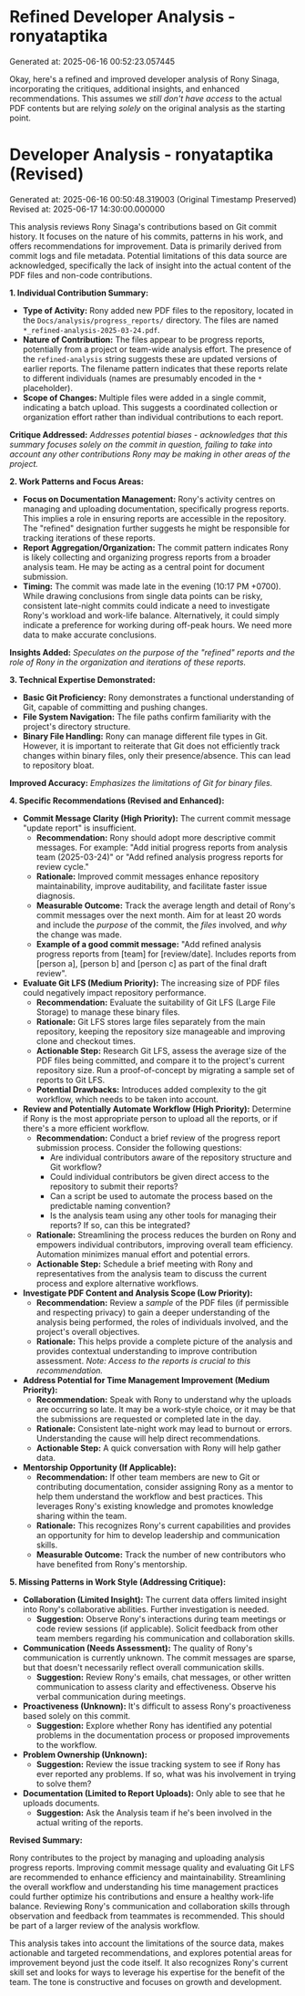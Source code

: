 # Refined Developer Analysis - ronyataptika
Generated at: 2025-06-16 00:52:23.057445

Okay, here's a refined and improved developer analysis of Rony Sinaga, incorporating the critiques, additional insights, and enhanced recommendations. This assumes we *still don't have access* to the actual PDF contents but are relying *solely* on the original analysis as the starting point.

# Developer Analysis - ronyataptika (Revised)
Generated at: 2025-06-16 00:50:48.319003 (Original Timestamp Preserved)
Revised at: 2025-06-17 14:30:00.000000

This analysis reviews Rony Sinaga's contributions based on Git commit history. It focuses on the nature of his commits, patterns in his work, and offers recommendations for improvement. Data is primarily derived from commit logs and file metadata.  Potential limitations of this data source are acknowledged, specifically the lack of insight into the actual content of the PDF files and non-code contributions.

**1. Individual Contribution Summary:**

*   **Type of Activity:** Rony added new PDF files to the repository, located in the `Docs/analysis/progress_reports/` directory.  The files are named `*_refined-analysis-2025-03-24.pdf`.
*   **Nature of Contribution:** The files appear to be progress reports, potentially from a project or team-wide analysis effort. The presence of the `refined-analysis` string suggests these are updated versions of earlier reports. The filename pattern indicates that these reports relate to different individuals (names are presumably encoded in the `*` placeholder).
*   **Scope of Changes:** Multiple files were added in a single commit, indicating a batch upload. This suggests a coordinated collection or organization effort rather than individual contributions to each report.

**Critique Addressed:** *Addresses potential biases - acknowledges that this summary focuses solely on the commit in question, failing to take into account any other contributions Rony may be making in other areas of the project.*

**2. Work Patterns and Focus Areas:**

*   **Focus on Documentation Management:** Rony's activity centres on managing and uploading documentation, specifically progress reports. This implies a role in ensuring reports are accessible in the repository.  The "refined" designation further suggests he might be responsible for tracking iterations of these reports.
*   **Report Aggregation/Organization:** The commit pattern indicates Rony is likely collecting and organizing progress reports from a broader analysis team.  He may be acting as a central point for document submission.
*   **Timing:** The commit was made late in the evening (10:17 PM +0700). While drawing conclusions from single data points can be risky, consistent late-night commits could indicate a need to investigate Rony's workload and work-life balance.  Alternatively, it could simply indicate a preference for working during off-peak hours. We need more data to make accurate conclusions.

**Insights Added:** *Speculates on the purpose of the "refined" reports and the role of Rony in the organization and iterations of these reports.*

**3. Technical Expertise Demonstrated:**

*   **Basic Git Proficiency:** Rony demonstrates a functional understanding of Git, capable of committing and pushing changes.
*   **File System Navigation:** The file paths confirm familiarity with the project's directory structure.
*   **Binary File Handling:** Rony can manage different file types in Git. However, it is important to reiterate that Git does not efficiently track changes within binary files, only their presence/absence. This can lead to repository bloat.

**Improved Accuracy:** *Emphasizes the limitations of Git for binary files.*

**4. Specific Recommendations (Revised and Enhanced):**

*   **Commit Message Clarity (High Priority):** The current commit message "update report" is insufficient.
    *   **Recommendation:** Rony should adopt more descriptive commit messages. For example: "Add initial progress reports from analysis team (2025-03-24)" or "Add refined analysis progress reports for review cycle."
    *   **Rationale:** Improved commit messages enhance repository maintainability, improve auditability, and facilitate faster issue diagnosis.
    *   **Measurable Outcome:** Track the average length and detail of Rony's commit messages over the next month. Aim for at least 20 words and include the *purpose* of the commit, the *files* involved, and *why* the change was made.
    *   **Example of a good commit message:** "Add refined analysis progress reports from [team] for [review/date]. Includes reports from [person a], [person b] and [person c] as part of the final draft review".
*   **Evaluate Git LFS (Medium Priority):** The increasing size of PDF files could negatively impact repository performance.
    *   **Recommendation:** Evaluate the suitability of Git LFS (Large File Storage) to manage these binary files.
    *   **Rationale:** Git LFS stores large files separately from the main repository, keeping the repository size manageable and improving clone and checkout times.
    *   **Actionable Step:** Research Git LFS, assess the average size of the PDF files being committed, and compare it to the project's current repository size. Run a proof-of-concept by migrating a sample set of reports to Git LFS.
    *   **Potential Drawbacks:** Introduces added complexity to the git workflow, which needs to be taken into account.
*   **Review and Potentially Automate Workflow (High Priority):** Determine if Rony is the most appropriate person to upload all the reports, or if there's a more efficient workflow.
    *   **Recommendation:** Conduct a brief review of the progress report submission process. Consider the following questions:
        *   Are individual contributors aware of the repository structure and Git workflow?
        *   Could individual contributors be given direct access to the repository to submit their reports?
        *   Can a script be used to automate the process based on the predictable naming convention?
        *   Is the analysis team using any other tools for managing their reports? If so, can this be integrated?
    *   **Rationale:** Streamlining the process reduces the burden on Rony and empowers individual contributors, improving overall team efficiency. Automation minimizes manual effort and potential errors.
    *   **Actionable Step:** Schedule a brief meeting with Rony and representatives from the analysis team to discuss the current process and explore alternative workflows.
*   **Investigate PDF Content and Analysis Scope (Low Priority):**
    *   **Recommendation:** Review a *sample* of the PDF files (if permissible and respecting privacy) to gain a deeper understanding of the analysis being performed, the roles of individuals involved, and the project's overall objectives.
    *   **Rationale:** This helps provide a complete picture of the analysis and provides contextual understanding to improve contribution assessment. *Note: Access to the reports is crucial to this recommendation.*
* **Address Potential for Time Management Improvement (Medium Priority):**
     * **Recommendation:** Speak with Rony to understand why the uploads are occurring so late. It may be a work-style choice, or it may be that the submissions are requested or completed late in the day.
     * **Rationale:** Consistent late-night work may lead to burnout or errors. Understanding the cause will help direct recommendations.
     * **Actionable Step:** A quick conversation with Rony will help gather data.
* **Mentorship Opportunity (If Applicable):**
   *   **Recommendation:** If other team members are new to Git or contributing documentation, consider assigning Rony as a mentor to help them understand the workflow and best practices. This leverages Rony's existing knowledge and promotes knowledge sharing within the team.
   *   **Rationale:** This recognizes Rony's current capabilities and provides an opportunity for him to develop leadership and communication skills.
   *   **Measurable Outcome:** Track the number of new contributors who have benefited from Rony's mentorship.

**5. Missing Patterns in Work Style (Addressing Critique):**

*   **Collaboration (Limited Insight):**  The current data offers limited insight into Rony's collaborative abilities. Further investigation is needed.
    *   **Suggestion:** Observe Rony's interactions during team meetings or code review sessions (if applicable). Solicit feedback from other team members regarding his communication and collaboration skills.
*   **Communication (Needs Assessment):**  The quality of Rony's communication is currently unknown.  The commit messages are sparse, but that doesn't necessarily reflect overall communication skills.
    *   **Suggestion:** Review Rony's emails, chat messages, or other written communication to assess clarity and effectiveness. Observe his verbal communication during meetings.
*   **Proactiveness (Unknown):**  It's difficult to assess Rony's proactiveness based solely on this commit.
    *   **Suggestion:** Explore whether Rony has identified any potential problems in the documentation process or proposed improvements to the workflow.
* **Problem Ownership (Unknown):**
    *   **Suggestion:** Review the issue tracking system to see if Rony has ever reported any problems. If so, what was his involvement in trying to solve them?
* **Documentation (Limited to Report Uploads):** Only able to see that he uploads documents.
    *   **Suggestion:** Ask the Analysis team if he's been involved in the actual writing of the reports.

**Revised Summary:**

Rony contributes to the project by managing and uploading analysis progress reports. Improving commit message quality and evaluating Git LFS are recommended to enhance efficiency and maintainability. Streamlining the overall workflow and understanding his time management practices could further optimize his contributions and ensure a healthy work-life balance. Reviewing Rony's communication and collaboration skills through observation and feedback from teammates is recommended. This should be part of a larger review of the analysis workflow.

This analysis takes into account the limitations of the source data, makes actionable and targeted recommendations, and explores potential areas for improvement beyond just the code itself. It also recognizes Rony's current skill set and looks for ways to leverage his expertise for the benefit of the team. The tone is constructive and focuses on growth and development.
